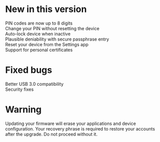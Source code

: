 New in this version
=======

PIN codes are now up to 8 digits  
Change your PIN without resetting the device  
Auto-lock device when inactive  
Plausible deniability with secure passphrase entry  
Reset your device from the Settings app  
Support for personal certificates  

Fixed bugs
=======

Better USB 3.0 compatibility  
Security fixes  

Warning
=======

Updating your firmware will erase your applications and device configuration. Your recovery phrase is required to restore your accounts after the upgrade. Do not proceed without it.
